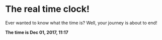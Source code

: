 # The real time clock!

Ever wanted to know what the time is? Well, your journey is about to end!

**The time is Dec 01, 2017, 11:17**